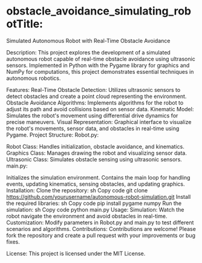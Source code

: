 # obstacle_avoidance_simulating_robotTitle:
Simulated Autonomous Robot with Real-Time Obstacle Avoidance

Description:
This project explores the development of a simulated autonomous robot capable of real-time obstacle avoidance using ultrasonic sensors. Implemented in Python with the Pygame library for graphics and NumPy for computations, this project demonstrates essential techniques in autonomous robotics.

Features:
Real-Time Obstacle Detection: Utilizes ultrasonic sensors to detect obstacles and create a point cloud representing the environment.
Obstacle Avoidance Algorithms: Implements algorithms for the robot to adjust its path and avoid collisions based on sensor data.
Kinematic Model: Simulates the robot's movement using differential drive dynamics for precise maneuvers.
Visual Representation: Graphical interface to visualize the robot's movements, sensor data, and obstacles in real-time using Pygame.
Project Structure:
Robot.py:

Robot Class: Handles initialization, obstacle avoidance, and kinematics.
Graphics Class: Manages drawing the robot and visualizing sensor data.
Ultrasonic Class: Simulates obstacle sensing using ultrasonic sensors.
main.py:

Initializes the simulation environment.
Contains the main loop for handling events, updating kinematics, sensing obstacles, and updating graphics.
Installation:
Clone the repository:
sh
Copy code
git clone https://github.com/yourusername/autonomous-robot-simulation.git
Install the required libraries:
sh
Copy code
pip install pygame numpy
Run the simulation:
sh
Copy code
python main.py
Usage:
Simulation: Watch the robot navigate the environment and avoid obstacles in real-time.
Customization: Modify parameters in Robot.py and main.py to test different scenarios and algorithms.
Contributions:
Contributions are welcome! Please fork the repository and create a pull request with your improvements or bug fixes.

License:
This project is licensed under the MIT License.
